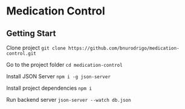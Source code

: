 # Medication Control

## Getting Start
Clone project
```git clone https://github.com/bnurodrigo/medication-control.git```

Go to the project folder
```cd medication-control```

Install JSON Server
```npm i -g json-server```

Install project dependencies
```npm i```

Run backend server
```json-server --watch db.json```